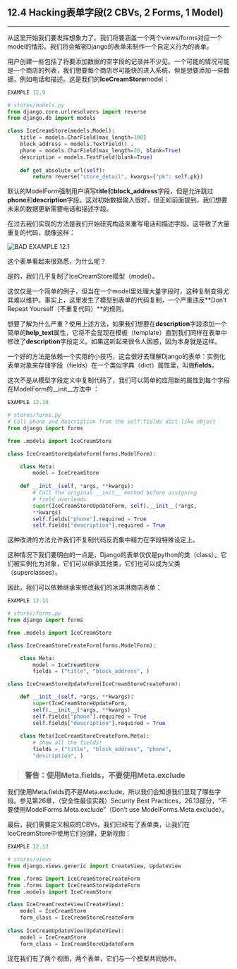 ﻿## 12.4 Hacking表单字段(2 CBVs, 2 Forms, 1 Model)

---

从这里开始我们要发挥想象力了。我们将要涵盖一个两个views/forms对应一个model的情形。我们将会解密Django的表单来制作一个自定义行为的表单。

用户创建一些包括了将要添加数据的空字段的记录并不少见。一个可能的情况可能是一个商店的列表，我们想要每个商店尽可能快的进入系统，但是想要添加一些数据，例如电话和描述。这是我们的**IceCreamStore**model：

```python
EXAMPLE 12.9

# stores/models.py
from django.core.urlresolvers import reverse
from django.db import models

class IceCreamStore(models.Model):
    title = models.CharField(max_length=100)
    block_address = models.TextField() .
    phone = models.CharField(max_length=20, blank=True)
    description = models.TextField(blank=True)
    
    def get_absolute_url(self):
        return reverse("store_detail", kwargs={"pk": self.pk})
```

默认的ModelForm强制用户填写**title**和**block_address**字段，但是允许跳过**phone**和**description**字段。这对初始数据输入很好，但正如前面提到，我们想要未来的数据更新需要电话和描述字段。

在过去我们实现的方法是我们开始研究构造来重写电话和描述字段。这导致了大量重复的代码，就像这样：

![BAD EXAMPLE 12.1](http://7xqt9u.com1.z0.glb.clouddn.com/16-2-21/44588638.jpg)

这个表单看起来很熟悉，为什么呢？

是的，我们几乎复制了IceCreamStore模型（model）。

这仅仅是一个简单的例子，但当在一个model里处理大量字段时，这种复制变得尤其难以维护。事实上，这里发生了模型到表单的代码复制，一个严重违反**Don’t Repeat Yourself（不重复代码）**的规则。

想要了解为什么严重？使用上述方法，如果我们想要在**description**字段添加一个简单的**help_text**属性，它将不会显现在模板（template）直到我们同样在表单中修改了**description**字段定义。如果这听起来很令人困惑，因为本身就是这样。

一个好的方法是依赖一个实用的小技巧，这会很好去理解Django的表单：实例化表单对象来存储字段（fields）在一个类似字典（dict）属性里，叫做**fields**。

这次不是从模型字段定义中复制代码了，我们可以简单的应用新的属性到每个字段在ModelForm的__init__方法中 ：

```python
EXAMPLE 12.10

# stores/forms.py
# Call phone and description from the self.fields dict-like object
from django import forms

from .models import IceCreamStore

class IceCreamStoreUpdateForm(forms.ModelForm):

    class Meta:
        model = IceCreamStore
    
    def __init__(self, *args, **kwargs):
        # Call the original __init__ method before assigning
        # field overloads
        super(IceCreamStoreUpdateForm, self).__init__(*args,
        **kwargs)
        self.fields["phone"].required = True
        self.fields["description"].required = True
```

这种改进的方法允许我们不复制代码反而集中精力在字段特殊设定上。

这种情况下我们要明白的一点是，Django的表单仅仅是python的类（class）。它们被实例化为对象，它们可以继承其他类，它们也可以成为父类（superclasses）。

因此，我们可以依赖继承来修改我们的冰淇淋商店表单：

```python
EXAMPLE 12.11

# stores/forms.py
from django import forms

from .models import IceCreamStore

class IceCreamStoreCreateForm(forms.ModelForm):

    class Meta:
        model = IceCreamStore
        fields = ("title", "block_address", )

class IceCreamStoreUpdateForm(IceCreamStoreCreateForm):

    def __init__(self, *args, **kwargs):
        super(IceCreamStoreUpdateForm,
        self).__init__(*args, **kwargs)
        self.fields["phone"].required = True
        self.fields["description"].required = True
        
    class Meta(IceCreamStoreCreateForm.Meta):
        # show all the fields!
        fields = ("title", "block_address", "phone",
        "description", )
```

> ### 警告：使用Meta.fields，不要使用Meta.exclude
我们使用Meta.fields而不是Meta.exclude，所以我们会知道我们显现了哪些字段。参见第26章，（安全性最佳实践）Security Best Practices，26.13部分，“不要使用ModelForms.Meta.exclude”（Don’t use ModelForms.Meta.exclude）。

最后，我们需要定义相应的CBVs，我们已经有了表单类，让我们在IceCreamStore中使用它们创建，更新视图：

```python
EXAMPLE 12.12

# stores/views
from django.views.generic import CreateView, UpdateView

from .forms import IceCreamStoreCreateForm
from .forms import IceCreamStoreUpdateForm
from .models import IceCreamStore

class IceCreamCreateView(CreateView):
    model = IceCreamStore
    form_class = IceCreamStoreCreateForm
    
class IceCreamUpdateView(UpdateView):
    model = IceCreamStore
    form_class = IceCreamStoreUpdateForm
```

现在我们有了两个视图，两个表单，它们与一个模型共同协作。